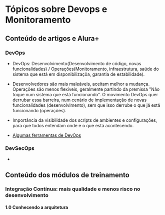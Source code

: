 # Tópicos sobre Devops e Monitoramento

## Conteúdo de artigos e Alura+

### DevOps

- DevOps: Desenvolvimento(Desenvolvimento de código, novas funcionalidades) / Operações(Monitoramento, infraestrutura, saúde do sistema que está em disponibilizaçõa, garantia de estabilidade).

- Desenvolvedores são mais maleáveis, aceitam melhor a mudança. Operações são menos flexíveis, geralmente partindo da premissa "Não toque num sistema que está funcionando". O movimento DevOps quer derrubar essa barreira, num cenário de implementação de novas funcionalidades (desenvolvimento), sem que isso derrube o que já está funcionando (operações).

- Importância da visibilidade dos scripts de ambientes e configurações, para que todos entendam onde e o que está acontecendo.

- [Algumas ferramentas de DevOps](ferramentasDevOps.png)

### DevSecOps

- 

## Conteúdo dos módulos de treinamento

### Integração Contínua: mais qualidade e menos risco no desenvolvimento

#### 1.0 Conhecendo a arquitetura